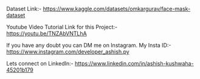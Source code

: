 Dataset Link:- https://www.kaggle.com/datasets/omkargurav/face-mask-dataset

Youtube Video Tutorial Link for this Project:- https://youtu.be/TNZAbVNTLhA

If you have any doubt you can DM me on Instagram.
My Insta ID:- https://www.instagram.com/developer_ashish.py

Lets connect on LinkedIn:- https://www.linkedin.com/in/ashish-kushwaha-45201b179
